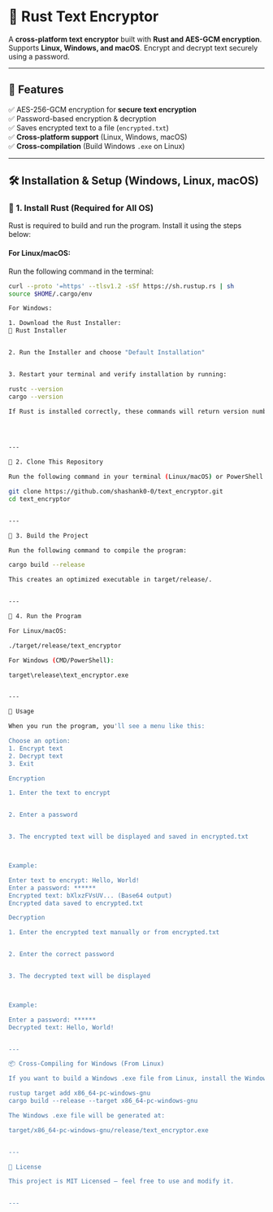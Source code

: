 # 🔐 Rust Text Encryptor

A **cross-platform text encryptor** built with **Rust and AES-GCM encryption**.  
Supports **Linux, Windows, and macOS**. Encrypt and decrypt text securely using a password.

---

## 🚀 Features
✅ AES-256-GCM encryption for **secure text encryption**  
✅ Password-based encryption & decryption  
✅ Saves encrypted text to a file (`encrypted.txt`)  
✅ **Cross-platform support** (Linux, Windows, macOS)  
✅ **Cross-compilation** (Build Windows `.exe` on Linux)  

---

## 🛠️ Installation & Setup (Windows, Linux, macOS)

### **🔹 1. Install Rust (Required for All OS)**  
Rust is required to build and run the program. Install it using the steps below:

#### **For Linux/macOS:**
Run the following command in the terminal:
```sh
curl --proto '=https' --tlsv1.2 -sSf https://sh.rustup.rs | sh
source $HOME/.cargo/env

For Windows:

1. Download the Rust Installer:
🔗 Rust Installer


2. Run the Installer and choose "Default Installation"


3. Restart your terminal and verify installation by running:

rustc --version
cargo --version

If Rust is installed correctly, these commands will return version numbers.




---

🔹 2. Clone This Repository

Run the following command in your terminal (Linux/macOS) or PowerShell (Windows):

git clone https://github.com/shashank0-0/text_encryptor.git
cd text_encryptor


---

🔹 3. Build the Project

Run the following command to compile the program:

cargo build --release

This creates an optimized executable in target/release/.


---

🔹 4. Run the Program

For Linux/macOS:

./target/release/text_encryptor

For Windows (CMD/PowerShell):

target\release\text_encryptor.exe


---

🔑 Usage

When you run the program, you'll see a menu like this:

Choose an option:
1. Encrypt text
2. Decrypt text
3. Exit

Encryption

1. Enter the text to encrypt


2. Enter a password


3. The encrypted text will be displayed and saved in encrypted.txt



Example:

Enter text to encrypt: Hello, World!
Enter a password: ******
Encrypted text: bXlxzFVsUV... (Base64 output)
Encrypted data saved to encrypted.txt

Decryption

1. Enter the encrypted text manually or from encrypted.txt


2. Enter the correct password


3. The decrypted text will be displayed



Example:

Enter a password: ******
Decrypted text: Hello, World!


---

📦 Cross-Compiling for Windows (From Linux)

If you want to build a Windows .exe file from Linux, install the Windows target:

rustup target add x86_64-pc-windows-gnu
cargo build --release --target x86_64-pc-windows-gnu

The Windows .exe file will be generated at:

target/x86_64-pc-windows-gnu/release/text_encryptor.exe


---

📜 License

This project is MIT Licensed – feel free to use and modify it.


---
